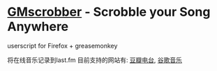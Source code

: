 [GMscrobber](http://whosemind.net/content/gmscrobber) - Scrobble your Song Anywhere
===================================================================================

userscript for Firefox + greasemonkey

将在线音乐记录到last.fm
目前支持的网站有: [豆瓣电台](http://douban.fm/), [谷歌音乐](http://g.top100.cn/16667639/html/player.html#loaded)